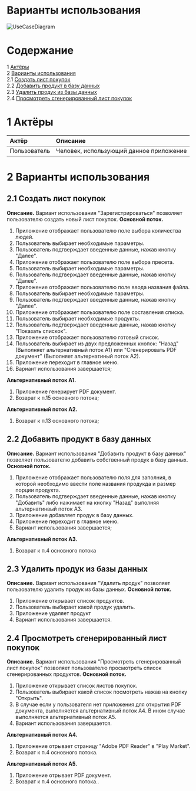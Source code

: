 # Варианты использования

![UseCaseDiagram](https://pp.userapi.com/c830709/v830709912/1c55d9/izqjP8UW0g4.jpg)

# Содержание

1 [Актёры](#1) <br>
2 [Варианты использования](#2) <br>
  2.1 [Создать лист покупок](#2.1) <br>
  2.2 [Добавить продукт в базу данных](#2.2) <br>
  2.3 [Удалить продук из базы данных](#2.3) <br>
  2.4 [Просмотреть сгенерированный лист покупок](#2.4) <br>
<a name="1"/>

# 1 Актёры

| Актёр | Описание |
|:--|:--|
| Пользователь | Человек, использующий данное приложение |

<a name="2"/>

# 2 Варианты использования

<a name="2.1"/>

## 2.1 Создать лист покупок

**Описание.** Вариант использования "Зарегистрироваться" позволяет пользователю создать новый лист покупок.
**Основной поток.**

1. Приложение отображает пользователю поле выбора количества людей.
2. Пользователь выбирает необходимые параметры.
3. Пользователь подтверждает введенные данные, нажав кнопку "Далее".
4. Приложение отображает пользователю поле выбора пресета.
5. Пользователь выбирает необходимые параметры.
6. Пользователь подтверждает введенные данные, нажав кнопку "Далее".
7. Приложение отображает пользователю поле ввода названия файла.
8. Пользователь выбирает необходимые параметры.
9. Пользователь подтверждает введенные данные, нажав кнопку "Далее".
10. Приложение отображает пользователю поле составления списка.
11. Пользователь выбирает необходимые продукты.
12. Пользователь подтверждает введенные данные, нажав кнопку "Показать спискок".
13. Приложение отображает пользователю готовый список.
14. Пользователь выбирает из двух предложенных кнопок: "Назад" (Выполняет альтернативный поток А1) или "Сгенерировать PDF документ" (Выполняет альтернатиный поток А2).
15. Приложение переходит в главное меню.
16. Вариант использования завершается;

**Альтернативный поток А1.**

1. Приложение генерирует PDF документ.
2. Возврат к п.15 основного потока;

**Альтернативный поток А2.**

1. Возврат к п.13 основного потока;

<a name="2.2"/>

## 2.2 Добавить продукт в базу данных

**Описание.** Вариант использования "Добавить продукт в базу данных" позволяет пользователю добавить собственный продук в базу данных.
**Основной поток.**

1. Приложение отображает пользователю поля для заполния, в которой необходимо ввести поле названия продукда и размер порции продукта.
2. Пользователь подтверждает введенные данные, нажав кнопку "Добавить" либо нажимает на кнопку "Назад" выполняя альтернатинвый поток А3.
3. Приложение добавляет продук в базу данных.
4. Приложение переходит в главное меню.
5. Вариант использования завершается;

**Альтернативный поток А3.**

1. Возврат к п.4 основного потока

<a name="2.3"/>

## 2.3 Удалить продук из базы данных

**Описание.** Вариант использования "Удалить продук" позволяет пользователю удалить продук из базы данных.
**Основной поток.**

1. Приложение открывает список продуктов.
2. Пользователь выбирает какой продук удалить.
3. Приложение удаляет продукт
4. Вариант использования завершается.

<a name="2.4"/>

## 2.4 Просмотреть сгенерированный лист покупок

**Описание.** Вариант использования "Просмотреть сгенерированный лист покупок" позволяет пользователю просмотреть список сгенерированных продуктов.
**Основной поток.**

1. Приложение открывает список листов покупок.
2. Пользователь выбирает какой список посмотреть нажав на кнопку "Открыть".
3. В случае если у пользователя нет приложения для открытия PDF документа, выполняется альтернативный поток А4. В ином случае выполняется альтернативный поток А5.
4. Вариант использования завершается.

**Альтернативный поток А4.**

1. Приложение отрывает страницу "Adobe PDF Reader" в "Play Market".
2. Возврат к п.4 основного потока.

**Альтернативный поток А5.**

1. Приложение отрывает PDF документ.
2. Возврат к п.4 основного потока..


